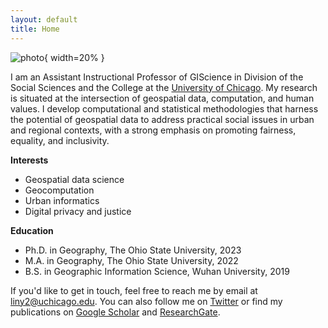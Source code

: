```yaml
---
layout: default
title: Home
---
```


![photo](/linyuehzzz.github.io/assets/photo.jpeg){ width=20% }

I am an Assistant Instructional Professor of GIScience in Division of the Social Sciences and the College at the [University of Chicago](https://www.uchicago.edu/). My research is situated at the intersection of geospatial data, computation, and human values. I develop computational and statistical methodologies that harness the potential of geospatial data to address practical social issues in urban and regional contexts, with a strong emphasis on promoting fairness, equality, and inclusivity.


**Interests**
- Geospatial data science
- Geocomputation
- Urban informatics
- Digital privacy and justice


**Education**
- Ph.D. in Geography, The Ohio State University, 2023
- M.A. in Geography, The Ohio State University, 2022
- B.S. in Geographic Information Science, Wuhan University, 2019

If you'd like to get in touch, feel free to reach me by email at <liny2@uchicago.edu>. You can also follow me on [Twitter](https://twitter.com/linyuehzzz) or find my publications on [Google Scholar](https://scholar.google.com/citations?user=Pssz3IgAAAAJ&hl=en) and [ResearchGate](https://www.researchgate.net/profile/Yue-Lin-14).
